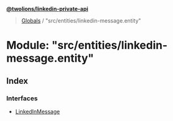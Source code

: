 **[@twolions/linkedin-private-api](../README.md)**

> [Globals](../globals.md) / "src/entities/linkedin-message.entity"

# Module: "src/entities/linkedin-message.entity"

## Index

### Interfaces

* [LinkedInMessage](../interfaces/_src_entities_linkedin_message_entity_.linkedinmessage.md)
